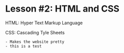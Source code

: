 # Lesson #2: HTML and CSS

HTML: Hyper Text Markup Language 

CSS: Cascading Tyle Sheets

    - Makes the website pretty
    - this is a test
